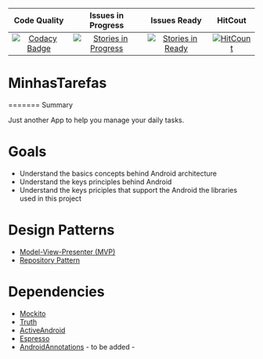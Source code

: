 | Code Quality | Issues in Progress | Issues Ready | HitCout |
|:-:|:-:|:-:|:-:|
|[![Codacy Badge](https://api.codacy.com/project/badge/Grade/485163af383d4a59a4a4e9249a121cb5)](https://www.codacy.com/app/felipexw/MinhasTarefas?utm_source=github.com&amp;utm_medium=referral&amp;utm_content=felipexw/MinhasTarefas&amp;utm_campaign=Badge_Grade)|[![Stories in Progress](https://badge.waffle.io/luankevinferreira/expenses.svg?label=In%20Progress&title=In%20Progress)](http://waffle.io/luankevinferreira/expenses)|[![Stories in Ready](https://badge.waffle.io/felipexw/MinhasTarefas.svg?label=ready&title=Ready)](http://waffle.io/felipexw/MinhasTarefas)|[![HitCount](https://hitt.herokuapp.com/felipexw/minhas-tarefas.svg)](https://github.com/felipexw/MinhasTarefas)

# MinhasTarefas

=======
Summary

Just another App to help you manage your daily tasks.


Goals
======

- Understand the basics concepts behind Android architecture
- Understand the keys principles behind Android
- Understand the keys priciples that support the Android the libraries used in this project

Design Patterns
=======

- [Model-View-Presenter (MVP)](https://pt.wikipedia.org/wiki/Model-view-presenter)
- [Repository Pattern](http://blog.caelum.com.br/repository-seu-modelo-mais-orientado-a-objeto/)


Dependencies
======= 

- [Mockito](http://mockito.org/)
- [Truth](https://github.com/google/truth)
- [ActiveAndroid](http://www.activeandroid.com/)
- [Espresso](https://developer.android.com/training/testing/ui-testing/espresso-testing.html)
- [AndroidAnnotations](http://androidannotations.org/) - to be added -

